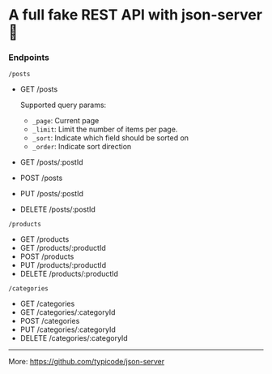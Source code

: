 # A full fake REST API with json-server 🚀

### Endpoints

`/posts`

- GET /posts

  Supported query params:
  - `_page`: Current page
  - `_limit`: Limit the number of items per page.
  - `_sort`: Indicate which field should be sorted on
  - `_order`: Indicate sort direction

- GET /posts/:postId
- POST /posts
- PUT /posts/:postId
- DELETE /posts/:postId

`/products`

- GET /products
- GET /products/:productId
- POST /products
- PUT /products/:productId
- DELETE /products/:productId



`/categories`

- GET /categories
- GET /categories/:categoryId
- POST /categories
- PUT /categories/:categoryId
- DELETE /categories/:categoryId

---
More: https://github.com/typicode/json-server
